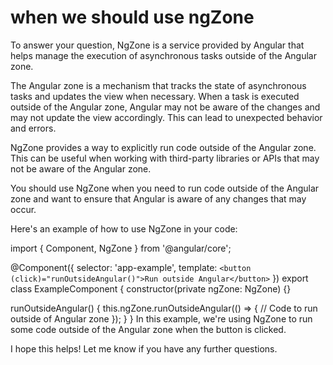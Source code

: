# when we should use ngZone

To answer your question, NgZone is a service provided by Angular that helps manage the execution of asynchronous tasks outside of the Angular zone.

The Angular zone is a mechanism that tracks the state of asynchronous tasks and updates the view when necessary. When a task is executed outside of the Angular zone, Angular may not be aware of the changes and may not update the view accordingly. This can lead to unexpected behavior and errors.

NgZone provides a way to explicitly run code outside of the Angular zone. This can be useful when working with third-party libraries or APIs that may not be aware of the Angular zone.

You should use NgZone when you need to run code outside of the Angular zone and want to ensure that Angular is aware of any changes that may occur.

Here's an example of how to use NgZone in your code:


import { Component, NgZone } from '@angular/core';

@Component({
  selector: 'app-example',
  template: `
    <button (click)="runOutsideAngular()">Run outside Angular</button>
  `
})
export class ExampleComponent {
  constructor(private ngZone: NgZone) {}

  runOutsideAngular() {
    this.ngZone.runOutsideAngular(() => {
      // Code to run outside of Angular zone
    });
  }
}
In this example, we're using NgZone to run some code outside of the Angular zone when the button is clicked.

I hope this helps! Let me know if you have any further questions.
